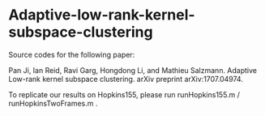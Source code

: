 # Adaptive-low-rank-kernel-subspace-clustering

Source codes for the following paper:

Pan Ji, Ian Reid, Ravi Garg, Hongdong Li, and Mathieu Salzmann. Adaptive Low-rank kernel subspace clustering. arXiv preprint arXiv:1707.04974.

To replicate our results on Hopkins155, please run runHopkins155.m / runHopkinsTwoFrames.m .
